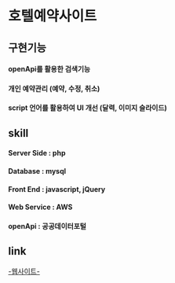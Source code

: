 호텔예약사이트
=============


구현기능
-------------
#### openApi를 활용한 검색기능
#### 개인 예약관리 (예약, 수정, 취소)
#### script 언어를 활용하여 UI 개선 (달력, 이미지 슬라이드) 

skill
-------------
#### Server Side : php
#### Database : mysql
#### Front End : javascript, jQuery
#### Web Service : AWS
#### openApi : 공공데이터포털

link
-------------
<a href="http://13.209.67.26/" target="_blank">-웹사이트-</a>
